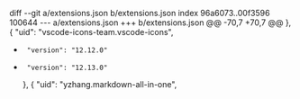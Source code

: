 diff --git a/extensions.json b/extensions.json
index 96a6073..00f3596 100644
--- a/extensions.json
+++ b/extensions.json
@@ -70,7 +70,7 @@
     },
     {
       "uid": "vscode-icons-team.vscode-icons",
-      "version": "12.12.0"
+      "version": "12.13.0"
     },
     {
       "uid": "yzhang.markdown-all-in-one",
